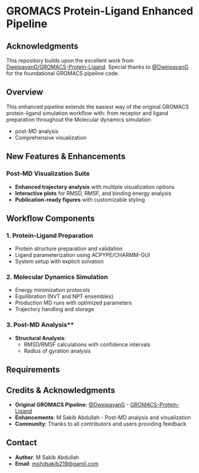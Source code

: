 # GROMACS Protein-Ligand Enhanced Pipeline


## Acknowledgments

This repository builds upon the excellent work from [DweipayanG/GROMACS-Protein-Ligand](https://github.com/DweipayanG/GROMACS-Protein-Ligand). Special thanks to [@DweipayanG](https://github.com/DweipayanG) for the foundational GROMACS pipeline code.

## Overview

This enhanced pipeline extends the easiest way of the original GROMACS protein-ligand simulation workflow with:
from receptor and ligand preparation throughout the Molecular dynamics simulation
- post-MD analysis 
- Comprehensive visualization 


## New Features & Enhancements

###  Post-MD Visualization Suite
- **Enhanced trajectory analysis** with multiple visualization options
- **Interactive plots** for RMSD, RMSF, and binding energy analysis
- **Publication-ready figures** with customizable styling



## Workflow Components

### 1. Protein-Ligand Preparation
- Protein structure preparation and validation
- Ligand parameterization using ACPYPE/CHARMM-GUI
- System setup with explicit solvation

### 2. Molecular Dynamics Simulation
- Energy minimization protocols
- Equilibration (NVT and NPT ensembles)
- Production MD runs with optimized parameters
- Trajectory handling and storage

### 3.  Post-MD Analysis**
- **Structural Analysis**:
  - RMSD/RMSF calculations with confidence intervals
  - Radius of gyration analysis




## Requirements





## Credits & Acknowledgments

- **Original GROMACS Pipeline**: [@DweipayanG](https://github.com/DweipayanG) - [GROMACS-Protein-Ligand](https://github.com/DweipayanG/GROMACS-Protein-Ligand)
- **Enhancements**: M Sakib Abdullah - Post-MD analysis and visualization 
- **Community**: Thanks to all contributors and users providing feedback

## Contact

- **Author**: M Sakib Abdullah
- **Email**: mohdsakib219@gamil.com
